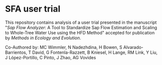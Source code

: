 # SFA user trial

This repository contains analysis of a user trial presented in the manuscript "_Sap Flow Analyzer_: A Tool to Standardize Sap Flow Estimation and Scaling to Whole-Tree Water Use using the HFD Method" accepted for publication by _Methods in Ecology and Evolution_.

Co-Authored by: MC Wimmler, N Nadezhdina, H Bowen, S Alvarado-Barrientos, T David, G Fontenla-Razzett, B Kniesel, H Lange, RM Link, Y Liu, J López-Portillo, C Pinto, J Zhao, AG Vovides